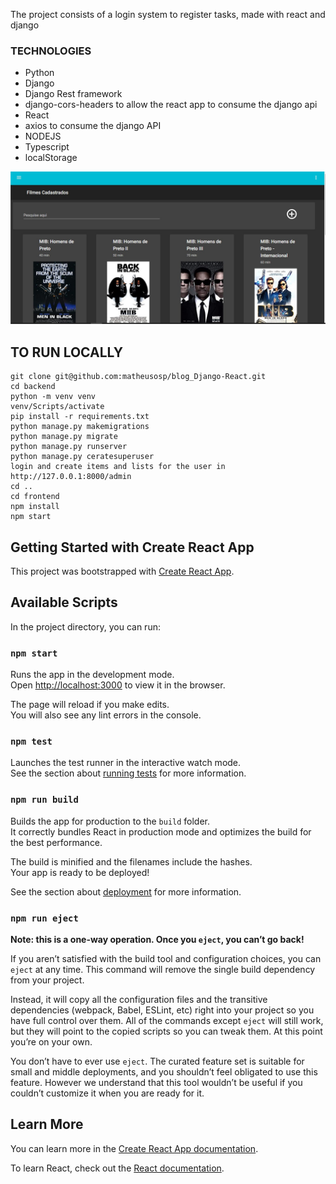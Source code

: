 
The project consists of a login system to register tasks, made with react and django

### TECHNOLOGIES
- Python 
- Django
- Django Rest framework
- django-cors-headers to allow the react app to consume the django api
- React
- axios to consume the django API
- NODEJS
- Typescript
- localStorage

![Foo](https://raw.githubusercontent.com/matheusosp/angular-Cinema/main/Cinema%20management%20.jpg)

## TO RUN LOCALLY
```
git clone git@github.com:matheusosp/blog_Django-React.git
cd backend
python -m venv venv
venv/Scripts/activate
pip install -r requirements.txt 
python manage.py makemigrations
python manage.py migrate 
python manage.py runserver
python manage.py ceratesuperuser
login and create items and lists for the user in http://127.0.0.1:8000/admin
cd ..
cd frontend
npm install
npm start
```

## Getting Started with Create React App

This project was bootstrapped with [Create React App](https://github.com/facebook/create-react-app).

## Available Scripts

In the project directory, you can run:

### `npm start`

Runs the app in the development mode.\
Open [http://localhost:3000](http://localhost:3000) to view it in the browser.

The page will reload if you make edits.\
You will also see any lint errors in the console.

### `npm test`

Launches the test runner in the interactive watch mode.\
See the section about [running tests](https://facebook.github.io/create-react-app/docs/running-tests) for more information.

### `npm run build`

Builds the app for production to the `build` folder.\
It correctly bundles React in production mode and optimizes the build for the best performance.

The build is minified and the filenames include the hashes.\
Your app is ready to be deployed!

See the section about [deployment](https://facebook.github.io/create-react-app/docs/deployment) for more information.

### `npm run eject`

**Note: this is a one-way operation. Once you `eject`, you can’t go back!**

If you aren’t satisfied with the build tool and configuration choices, you can `eject` at any time. This command will remove the single build dependency from your project.

Instead, it will copy all the configuration files and the transitive dependencies (webpack, Babel, ESLint, etc) right into your project so you have full control over them. All of the commands except `eject` will still work, but they will point to the copied scripts so you can tweak them. At this point you’re on your own.

You don’t have to ever use `eject`. The curated feature set is suitable for small and middle deployments, and you shouldn’t feel obligated to use this feature. However we understand that this tool wouldn’t be useful if you couldn’t customize it when you are ready for it.

## Learn More

You can learn more in the [Create React App documentation](https://facebook.github.io/create-react-app/docs/getting-started).

To learn React, check out the [React documentation](https://reactjs.org/).
